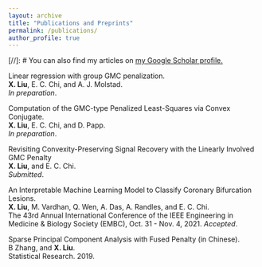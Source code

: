 ```yaml
---
layout: archive
title: "Publications and Preprints"
permalink: /publications/
author_profile: true
---
```


[//]: #  You can also find my articles on <u><a href="{{author.googlescholar}}">my Google Scholar profile</a>.</u>

Linear regression with group GMC penalization.\
**X. Liu**, E. C. Chi, and A. J. Molstad. \
*In preparation*. 

Computation of the GMC-type Penalized Least-Squares via Convex Conjugate.\
**X. Liu**, E. C. Chi, and D. Papp. \
*In preparation*. 

Revisiting Convexity-Preserving Signal Recovery with the Linearly Involved GMC Penalty\
**X. Liu**, and E. C. Chi.\
*Submitted*.

 An Interpretable Machine Learning Model to Classify Coronary Bifurcation Lesions.\
**X. Liu**,  M. Vardhan, Q. Wen, A. Das, A. Randles, and E. C. Chi.\
The 43rd Annual International Conference of the IEEE Engineering in Medicine & Biology Society (EMBC), Oct. 31 - Nov. 4, 2021. 
*Accepted*.
        
Sparse Principal Component Analysis with Fused Penalty (in Chinese).\
B Zhang, and **X. Liu**.\
 Statistical Research. 2019.



